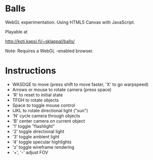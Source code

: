 Balls
===========

WebGL experimentation. Using HTML5 Canvas with JavaScript. 

Playable at

http://koti.kapsi.fi/~sklappal/balls/

Note: Requires a WebGL -enabled browser.

Instructions
============

- WASDQE to move (press shift to move faster, 'X' to go warpspeed)
- Arrows or mouse to rotate camera (press space)
- 'R' to reset to initial state
- TFGH to rotate objects
- Space to toggle mouse control
- IJKL to rotate directional light ("sun")
- 'N' cycle camera through objects
- 'B' center camera on current object 
- '1' toggle "flashlight"
- '2' toggle directional light
- '3' toggle ambient light
- '4' toggle specular highlights
- 'z' toggle wireframe rendering
- '+', '-' adjust FOV
